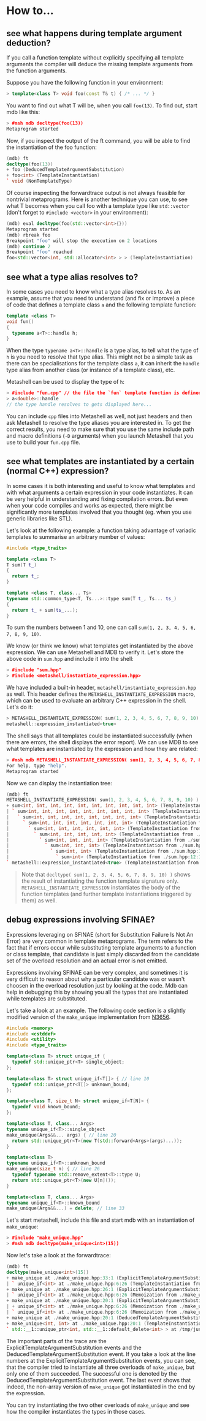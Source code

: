 <h1>How to...</h1>

## see what happens during template argument deduction?

If you call a function template without explicitly specifying all template
arguments the compiler will deduce the missing template arguments from the
function arguments.

Suppose you have the following function in your environment:

```cpp
> template<class T> void foo(const T& t) { /* ... */ }
```

You want to find out what T will be, when you call `foo(13)`. To find out,
start mdb like this:

```cpp
> #msh mdb decltype(foo(13))
Metaprogram started
```

Now, if you inspect the output of the ft command, you will be able to find the
instantiation of the foo function:

```cpp
(mdb) ft
decltype(foo(13))
+ foo (DeducedTemplateArgumentSubstitution)
+ foo<int> (TemplateInstantiation)
` void (NonTemplateType)
```

Of course inspecting the forwardtrace output is not always feasible for
nontrivial metaprograms. Here is another technique you can use, to see what
T becomes when you call foo with a template type like `std::vector`
(don't forget to `#include <vector>` in your environment):

```cpp
(mdb) eval decltype(foo(std::vector<int>{}))
Metaprogram started
(mdb) rbreak foo
Breakpoint "foo" will stop the execution on 2 locations
(mdb) continue 2
Breakpoint "foo" reached
foo<std::vector<int, std::allocator<int> > > (TemplateInstantiation)
```

## see what a type alias resolves to?

In some cases you need to know what a type alias resolves to. As an example,
assume that you need to understand (and fix or improve) a piece of code that
defines a template class `a` and the following template function:

```cpp
template <class T>
void fun()
{
  typename a<T>::handle h;
}
```

When the type `typename a<T>::handle` is a type alias, to tell what the type of
`h` is you need to resolve that type alias. This might not be a simple task as
there can be specialisations for the template class `a`, it can inherit the
`handle` type alias from another class (or instance of a template class), etc.

Metashell can be used to display the type of `h`:

```cpp
> #include "fun.cpp" // the file the `fun` template function is defined in
> a<double>::handle
// the type handle resolves to gets displayed here...
```

You can include `cpp` files into Metashell as well, not just headers and then
ask Metashell to resolve the type aliases you are interested in. To get the
correct results, you need to make sure that you use the same include path and
macro definitions (`-D` arguments) when you launch Metashell that you use to
build your `fun.cpp` file.

## see what templates are instantiated by a certain (normal C++) expression?

In some cases it is both interesting and useful to know what templates and with
what arguments a certain expression in your code instantiates. It can be very
helpful in understanding and fixing compilation errors. But even when your code
compiles and works as expected, there might be significantly more templates
involved that you thought (eg. when you use generic libraries like STL).

Let's look at the following example: a function taking advantage of variadic
templates to summarise an arbitrary number of values:

```cpp
#include <type_traits>

template <class T>
T sum(T t_)
{
  return t_;
}

template <class T, class... Ts>
typename std::common_type<T, Ts...>::type sum(T t_, Ts... ts_)
{
  return t_ + sum(ts_...);
}
```

To sum the numbers between 1 and 10, one can call
`sum(1, 2, 3, 4, 5, 6, 7, 8, 9, 10)`.

We know (or think we know) what templates get instantiated by the above
expression. We can use Metashell and MDB to verify it. Let's store the above
code in `sum.hpp` and include it into the shell:

```cpp
> #include "sum.hpp"
> #include <metashell/instantiate_expression.hpp>
```

We have included a built-in header, `metashell/instantiate_expression.hpp` as
well. This header defines the `METASHELL_INSTANTIATE_EXPRESSION` macro, which
can be used to evaluate an arbitrary C++ expression in the shell. Let's do it:

```cpp
> METASHELL_INSTANTIATE_EXPRESSION( sum(1, 2, 3, 4, 5, 6, 7, 8, 9, 10) )
metashell::expression_instantiated<true>
```

The shell says that all templates could be instantiated successfully (when there
are errors, the shell displays the error report). We can use MDB to see what
templates are instantiated by the expression and how they are related:

```cpp
> #msh mdb METASHELL_INSTANTIATE_EXPRESSION( sum(1, 2, 3, 4, 5, 6, 7, 8, 9, 10) )
For help, type "help".
Metaprogram started
```

Now we can display the instantiation tree:

```cpp
(mdb) ft
METASHELL_INSTANTIATE_EXPRESSION( sum(1, 2, 3, 4, 5, 6, 7, 8, 9, 10) )
+ sum<int, int, int, int, int, int, int, int, int, int> (TemplateInstantiation from <stdin>:2:26)
| ` sum<int, int, int, int, int, int, int, int, int> (TemplateInstantiation from ./sum.hpp:12:15)
|   ` sum<int, int, int, int, int, int, int, int> (TemplateInstantiation from ./sum.hpp:12:15)
|     ` sum<int, int, int, int, int, int, int> (TemplateInstantiation from ./sum.hpp:12:15)
|       ` sum<int, int, int, int, int, int> (TemplateInstantiation from ./sum.hpp:12:15)
|         ` sum<int, int, int, int, int> (TemplateInstantiation from ./sum.hpp:12:15)
|           ` sum<int, int, int, int> (TemplateInstantiation from ./sum.hpp:12:15)
|             ` sum<int, int, int> (TemplateInstantiation from ./sum.hpp:12:15)
|               ` sum<int, int> (TemplateInstantiation from ./sum.hpp:12:15)
|                 ` sum<int> (TemplateInstantiation from ./sum.hpp:12:15)
` metashell::expression_instantiated<true> (TemplateInstantiation from <stdin>:2:99)
```

> Note that `decltype( sum(1, 2, 3, 4, 5, 6, 7, 8, 9, 10) )` shows the result of
> instantiating the function template signature only.
> `METASHELL_INSTANTIATE_EXPRESSION` instantiates the body of the function
> templates (and further template instantiations triggered by them) as well.

## debug expressions involving SFINAE?

Expressions leveraging on SFINAE (short for Substitution Failure Is Not An
Error) are very common in template metaprograms. The term refers to the fact
that if errors occur while substituting template arguments to a function or
class template, that candidate is just simply discarded from the candidate set
of the overload resolution and an actual error is not emitted.

Expressions involving SFINAE can be very complex, and sometimes it is very
difficult to reason about why a particular candidate was or wasn't choosen in
the overload resolution just by looking at the code. Mdb can help in debugging
this by showing you all the types that are instantiated while templates are
substituted.

Let's take a look at an example. The following code section is a slightly
modified version of the `make_unique` implementation from
[N3656](https://isocpp.org/files/papers/N3656.txt).

```cpp
#include <memory>
#include <cstddef>
#include <utility>
#include <type_traits>

template<class T> struct unique_if {
  typedef std::unique_ptr<T> single_object;
};

template<class T> struct unique_if<T[]> { // line 10
  typedef std::unique_ptr<T[]> unknown_bound;
};

template<class T, size_t N> struct unique_if<T[N]> {
  typedef void known_bound;
};

template<class T, class... Args>
typename unique_if<T>::single_object
make_unique(Args&&... args) { // line 20
  return std::unique_ptr<T>(new T(std::forward<Args>(args)...));
}

template<class T>
typename unique_if<T>::unknown_bound
make_unique(size_t n) { // line 26
  typedef typename std::remove_extent<T>::type U;
  return std::unique_ptr<T>(new U[n]());
}

template<class T, class... Args>
typename unique_if<T>::known_bound
make_unique(Args&&...) = delete; // line 33
```

Let's start metashell, include this file and start mdb with an instantiation of
`make_unique`:

```cpp
> #include "make_unique.hpp"
> #msh mdb decltype(make_unique<int>(15))
```

Now let's take a look at the forwardtrace:

```cpp
(mdb) ft
decltype(make_unique<int>(15))
+ make_unique at ./make_unique.hpp:33:1 (ExplicitTemplateArgumentSubstitution from <stdin>:2:35)
| ` unique_if<int> at ./make_unique.hpp:6:26 (TemplateInstantiation from ./make_unique.hpp:32:1)
+ make_unique at ./make_unique.hpp:26:1 (ExplicitTemplateArgumentSubstitution from <stdin>:2:35)
| ` unique_if<int> at ./make_unique.hpp:6:26 (Memoization from ./make_unique.hpp:25:1)
+ make_unique at ./make_unique.hpp:20:1 (ExplicitTemplateArgumentSubstitution from <stdin>:2:35)
| + unique_if<int> at ./make_unique.hpp:6:26 (Memoization from ./make_unique.hpp:19:1)
| ` unique_if<int> at ./make_unique.hpp:6:26 (Memoization from ./make_unique.hpp:19:10)
+ make_unique at ./make_unique.hpp:20:1 (DeducedTemplateArgumentSubstitution from <stdin>:2:35)
+ make_unique<int, int> at ./make_unique.hpp:20:1 (TemplateInstantiation from <stdin>:2:35)
` std::__1::unique_ptr<int, std::__1::default_delete<int> > at /tmp/just-svfS9J/metashell_environment.hpp:9:12 (TemplateInstantiation from <stdin>:2:59))
```

The important parts of the trace are the ExplicitTemplateArgumentSubstitution
events and the DeducedTemplateArgumentSubstitution event. If you take a look
at the line numbers at the ExplicitTemplateArgumentSubstitution events, you can
see, that the compiler tried to instantiate all three overloads of
`make_unique`, but only one of them succeeded. The successful one is denoted by
the DeducedTemplateArgumentSubstitution event. The last event shows that indeed,
the non-array version of `make_unique` got instantiated in the end by the
expression.

You can try instantiating the two other overloads of `make_unique` and see how
the compiler instantiates the types in those cases.
